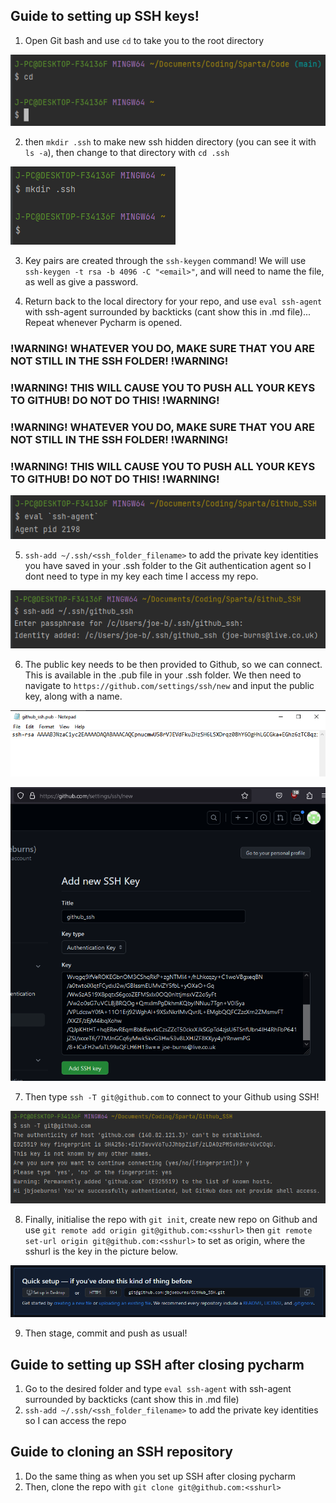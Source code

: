 ## Guide to setting up SSH keys!

1. Open Git bash and use `cd` to take you to the root directory

![1.png](1.png)

2. then `mkdir .ssh` to make new ssh hidden directory (you can see it with `ls -a`), then change to that directory with `cd .ssh`

![2.png](2.png)

3. Key pairs are created through the `ssh-keygen` command! We will use `ssh-keygen -t rsa -b 4096 -C "<email>"`, and will need to name the file, as well as give a password.

4. Return back to the local directory for your repo, and use `eval ssh-agent` with ssh-agent surrounded by backticks (cant show this in .md file)... Repeat whenever Pycharm is opened.

### !WARNING! **WHATEVER YOU DO, MAKE SURE THAT YOU ARE NOT STILL IN THE SSH FOLDER!** !WARNING!
### !WARNING! **THIS WILL CAUSE YOU TO PUSH ALL YOUR KEYS TO GITHUB! DO NOT DO THIS!** !WARNING!
### !WARNING! **WHATEVER YOU DO, MAKE SURE THAT YOU ARE NOT STILL IN THE SSH FOLDER!** !WARNING!
### !WARNING! **THIS WILL CAUSE YOU TO PUSH ALL YOUR KEYS TO GITHUB! DO NOT DO THIS!** !WARNING!

![4.png](4.png)

5. `ssh-add ~/.ssh/<ssh_folder_filename>` to add the private key identities you have saved in your .ssh folder to the Git authentication agent so I dont need to type in my key each time I access my repo.

![5.png](5.png)

6. The public key needs to be then provided to Github, so we can connect. This is available in the .pub file in your .ssh folder. We then need to navigate to `https://github.com/settings/ssh/new` and input the public key, along with a name.

![6.png](6.png)

![7.png](7.png)

7. Then type `ssh -T git@github.com` to connect to your Github using SSH!

![8.png](8.png)

8. Finally, initialise the repo with `git init`, create new repo on Github and use `git remote add origin git@github.com:<sshurl>` then `git remote set-url origin git@github.com:<sshurl>` to set as origin, where the sshurl is the key in the picture below.

![9.png](9.png)

9. Then stage, commit and push as usual!

## Guide to setting up SSH after closing pycharm

1. Go to the desired folder and type `eval ssh-agent` with ssh-agent surrounded by backticks (cant show this in .md file)
2. `ssh-add ~/.ssh/<ssh_folder_filename>` to add the private key identities so I can access the repo

## Guide to cloning an SSH repository 

1. Do the same thing as when you set up SSH after closing pycharm
2. Then, clone the repo with `git clone git@github.com:<sshurl>`
